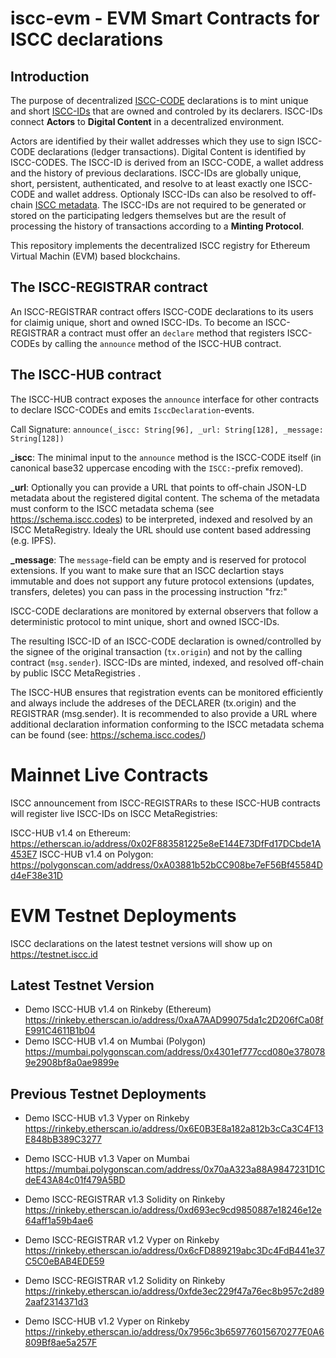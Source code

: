 # iscc-evm - EVM Smart Contracts for ISCC declarations

## Introduction

The purpose of decentralized [ISCC-CODE](https://core.iscc.codes/iscc_code/) declarations is to 
mint unique and short [ISCC-IDs](https://core.iscc.codes/iscc_id/) that are owned and controled 
by its declarers. ISCC-IDs connect **Actors** to **Digital Content** in a decentralized environment.

Actors are identified by their wallet addresses which they use to sign ISCC-CODE declarations
(ledger transactions). Digital Content is identified by ISCC-CODES. The ISCC-ID is derived from an
ISCC-CODE, a wallet address and the history of previous declarations. ISCC-IDs are globally unique,
short, persistent, authenticated, and resolve to at least exactly one ISCC-CODE and wallet address.
Optionaly ISCC-IDs can also be resolved to off-chain [ISCC metadata](https://schema.iscc.codes).
The ISCC-IDs are not required to be generated or stored on the participating ledgers themselves but
are the result of processing the history of transactions according to a **Minting Protocol**.

This repository implements the decentralized ISCC registry for Ethereum Virtual Machin (EVM) based
blockchains.

## The ISCC-REGISTRAR contract

An ISCC-REGISTRAR contract offers ISCC-CODE declarations to its users for claimig unique, short
and owned ISCC-IDs. To become an ISCC-REGISTRAR a contract must offer an `declare` method that
registers ISCC-CODEs by calling the `announce` method of the ISCC-HUB contract.

## The ISCC-HUB contract

The ISCC-HUB contract exposes the `announce` interface for other contracts to declare
ISCC-CODEs and emits `IsccDeclaration`-events.

Call Signature: `announce(_iscc: String[96], _url: String[128], _message: String[128])`

**\_iscc**: The minimal input to the `announce` method is the ISCC-CODE itself (in canonical base32
uppercase encoding with the `ISCC:`-prefix removed).

**\_url**: Optionally you can provide a URL that points to off-chain JSON-LD metadata about the
registered digital content. The schema of the metadata must conform to the ISCC metadata schema 
(see https://schema.iscc.codes) to be interpreted, indexed and resolved by an ISCC MetaRegistry.
Idealy the URL should use content based addressing (e.g. IPFS).

**\_message**: The `message`-field can be empty and is reserved for protocol extensions. If you
want to make sure that an ISCC declartion stays immutable and does not support any future protocol 
extensions (updates, transfers, deletes) you can pass in the processing instruction "frz:"

ISCC-CODE declarations are monitored by external observers that follow a deterministic protocol to
mint unique, short and owned ISCC-IDs.

The resulting ISCC-ID of an ISCC-CODE declaration is owned/controlled by the signee of the original 
transaction (`tx.origin`) and not by the calling contract (`msg.sender`). ISCC-IDs are minted, 
indexed, and resolved off-chain by public ISCC MetaRegistries .

The ISCC-HUB ensures that registration events can be monitored efficiently and always include the 
addreses of the DECLARER (tx.origin) and the REGISTRAR (msg.sender). It is recommended to 
also provide a URL where additional declaration information conforming to the ISCC metadata schema 
can be found (see: https://schema.iscc.codes/)



# Mainnet Live Contracts

ISCC announcement from ISCC-REGISTRARs to these ISCC-HUB contracts will register live ISCC-IDs
on ISCC MetaRegistries:

ISCC-HUB v1.4 on Ethereum: https://etherscan.io/address/0x02F883581225e8eE144E73DfFd17DCbde1A453E7
ISCC-HUB v1.4 on Polygon: https://polygonscan.com/address/0xA03881b52bCC908be7eF56Bf45584Dd4eF38e31D

# EVM Testnet Deployments

ISCC declarations on the latest testnet versions will show up on https://testnet.iscc.id

## Latest Testnet Version
- Demo ISCC-HUB v1.4 on Rinkeby (Ethereum) https://rinkeby.etherscan.io/address/0xaA7AAD99075da1c2D206fCa08fE991C4611B1b04
- Demo ISCC-HUB v1.4 on Mumbai (Polygon) https://mumbai.polygonscan.com/address/0x4301ef777ccd080e3780789e2908bf8a0ae9899e

## Previous Testnet Deployments
- Demo ISCC-HUB v1.3 Vyper on Rinkeby https://rinkeby.etherscan.io/address/0x6E0B3E8a182a812b3cCa3C4F13E848bB389C3277
- Demo ISCC-HUB v1.3 Vaper on Mumbai https://mumbai.polygonscan.com/address/0x70aA323a88A9847231D1CdeE43A84c01f479A5BD
- Demo ISCC-REGISTRAR v1.3 Solidity on Rinkeby https://rinkeby.etherscan.io/address/0xd693ec9cd9850887e18246e12e64aff1a59b4ae6

- Demo ISCC-REGISTRAR v1.2 Vyper on Rinkeby https://rinkeby.etherscan.io/address/0x6cFD889219abc3Dc4FdB441e37C5C0eBAB4EDE59
- Demo ISCC-REGISTRAR v1.2 Solidity on Rinkeby https://rinkeby.etherscan.io/address/0xfde3ec229f47a76ec8b957c2d892aaf2314371d3
- Demo  ISCC-HUB v1.2 Vyper on Rinkeby https://rinkeby.etherscan.io/address/0x7956c3b659776015670277E0A6809Bf8ae5a257F
